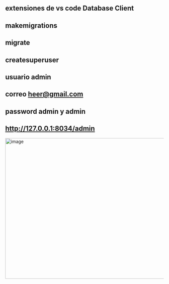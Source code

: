 ## extensiones de vs code Database Client
## makemigrations
## migrate
## createsuperuser
## usuario admin
## correo heer@gmail.com
## password admin y admin 
## http://127.0.0.1:8034/admin


<img width="801" height="445" alt="image" src="https://github.com/user-attachments/assets/e17c67e6-44b8-4542-a06f-7a36a3ffd0eb" />
